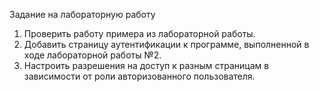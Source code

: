 Задание на лабораторную работу
1. Проверить работу примера из лабораторной работы.
2. Добавить страницу аутентификации к программе, выполненной в ходе
лабораторной работы №2.
3. Настроить разрешения на доступ к разным страницам в зависимости от роли
авторизованного пользователя. 
